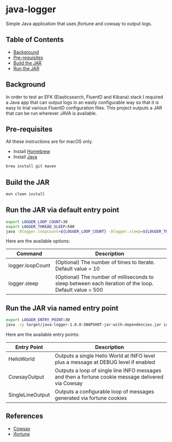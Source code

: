 # java-logger
Simple Java application that uses jfortune and cowsay to output logs.

## Table of Contents

<!-- toc -->

- [Background](#background)
- [Pre-requisites](#pre-requisites)
- [Build the JAR](#build-the-jar)
- [Run the JAR](#run-the-jar)

<!-- tocstop -->

## Background

In order to test an EFK (Elasticsearch, FluentD and Kibana) stack I required a Java app that can output logs in an
easily configurable way so that it is easy to trial various FluentD configuration files. This project outputs a JAR
that can be run wherever JAVA is available.

## Pre-requisites
All these instructions are for macOS only.

- Install [Homebrew](https://docs.brew.sh/Installation.html)
- Install [Java](https://docs.oracle.com/javase/8/docs/technotes/guides/install/mac_jdk.html)

```bash
brew install git maven
```

## Build the JAR
```bash
mvn clean install
```

## Run the JAR via default entry point
```bash
export LOGGER_LOOP_COUNT=30
export LOGGER_THREAD_SLEEP=500
java -Dlogger.loopCount=${LOGGER_LOOP_COUNT} -Dlogger.sleep=${LOGGER_THREAD_SLEEP} -jar target/java-logger-1.0.0-SNAPSHOT-jar-with-dependencies.jar
```

Here are the available options:

| Command | Description |
| --- | --- |
| logger.loopCount | (Optional) The number of times to iterate. Default value = 10 |
| logger.sleep | (Optional) The number of milliseconds to sleep between each iteration of the loop. Default value = 500 |

## Run the JAR via named entry point
```bash
export LOGGER_ENTRY_POINT=30
java -cp target/java-logger-1.0.0-SNAPSHOT-jar-with-dependencies.jar io.thinkstack.logger.slf4j.${LOGGER_ENTRY_POINT}
```

Here are the available entry points:

| Entry Point | Description |
| --- | --- |
| HelloWorld | Outputs a single Hello World at INFO level plus a message at DEBUG level if enabled |
| CowsayOutput | Outputs a loop of single line INFO messages and then a fortune cookie message delivered via Cowsay |
| SingleLineOutput | Outputs a configurable loop of messages generated via fortune cookies |

## References
- [Cowsay](https://github.com/RickSBrown/cowsay)
- [jfortune](https://github.com/oboehm/jfortune)
